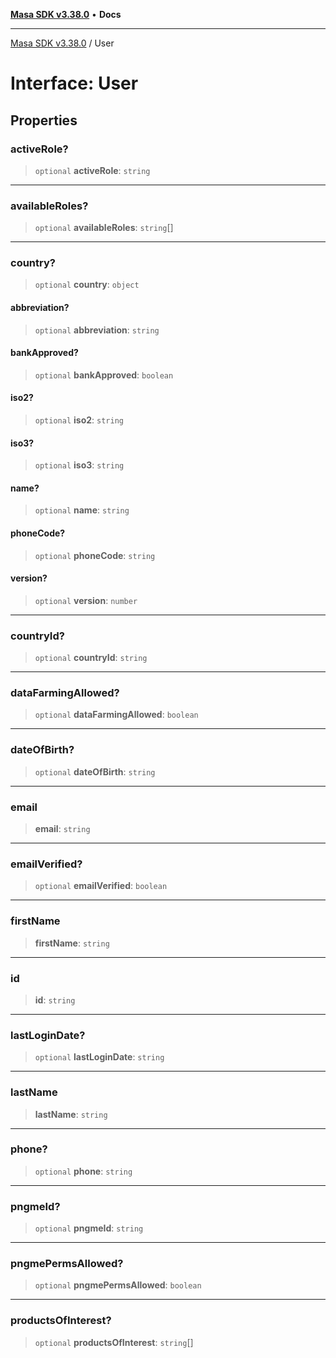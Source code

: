 [**Masa SDK v3.38.0**](../README.md) • **Docs**

***

[Masa SDK v3.38.0](../globals.md) / User

# Interface: User

## Properties

### activeRole?

> `optional` **activeRole**: `string`

***

### availableRoles?

> `optional` **availableRoles**: `string`[]

***

### country?

> `optional` **country**: `object`

#### abbreviation?

> `optional` **abbreviation**: `string`

#### bankApproved?

> `optional` **bankApproved**: `boolean`

#### iso2?

> `optional` **iso2**: `string`

#### iso3?

> `optional` **iso3**: `string`

#### name?

> `optional` **name**: `string`

#### phoneCode?

> `optional` **phoneCode**: `string`

#### version?

> `optional` **version**: `number`

***

### countryId?

> `optional` **countryId**: `string`

***

### dataFarmingAllowed?

> `optional` **dataFarmingAllowed**: `boolean`

***

### dateOfBirth?

> `optional` **dateOfBirth**: `string`

***

### email

> **email**: `string`

***

### emailVerified?

> `optional` **emailVerified**: `boolean`

***

### firstName

> **firstName**: `string`

***

### id

> **id**: `string`

***

### lastLoginDate?

> `optional` **lastLoginDate**: `string`

***

### lastName

> **lastName**: `string`

***

### phone?

> `optional` **phone**: `string`

***

### pngmeId?

> `optional` **pngmeId**: `string`

***

### pngmePermsAllowed?

> `optional` **pngmePermsAllowed**: `boolean`

***

### productsOfInterest?

> `optional` **productsOfInterest**: `string`[]
